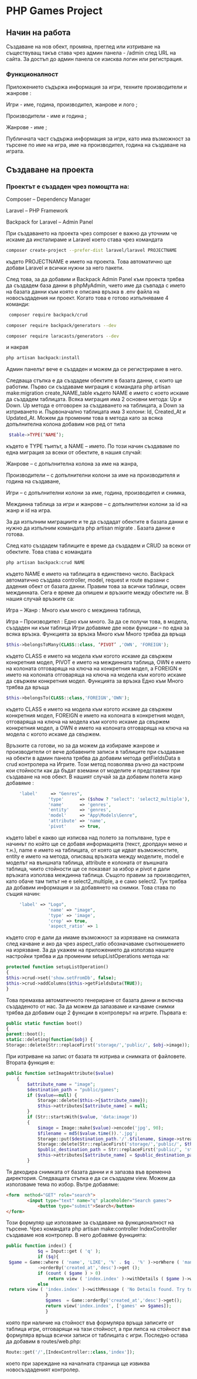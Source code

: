 # PHP Games Project
## Начин на работа
Създаване на нов обект, промяна, преглед или изтриване на съществуващ такъв става чрез админ панела - /admin след URL на сайта. За достъп до админ панела се изисква логин или регистрация.
### Функционалност
Приложението съдържа информация за игри, техните производители и жанрове :

Игри - име, година, производител, жанрове и лого ;

Производители - име и година ;

Жанрове - име ;

Публичната част съдържа информация за игри, като има възможност за търсене по име на игра, име на производител, година на създаване на играта.

## Създаване на проекта

### Проектът е създаден чрез помощтта на:

Composer – Dependency Manager

Laravel – PHP Framework

Backpack for Laravel – Admin Panel

При създаването на проекта чрез composer е важно да уточним че искаме да инсталираме и Laravel което става чрез командата 
~~~bash
composer create-project --prefer-dist laravel/laravel PROJECTNAME 
~~~
където PROJECTNAME е името на проекта. Това автоматично ще добави Laravel и всички нужни за него пакети.

След това, за да добавим и Backpack Admin Panel към проекта трябва да създадем база данни в phpMyAdmin, чието име да съвпада с името на базата данни към която е описана връзка в .env файла на новосъздадения ни проект. Когато това е готово изпълняваме 4 команди:
~~~bash
 composer require backpack/crud
~~~
~~~bash
composer require backpack/generators --dev
~~~
~~~bash
composer require laracasts/generators --dev
~~~
и накрая 
~~~bash
php artisan backpack:install
~~~
Админ панелът вече е създаден и можем да се регистрираме в него.

Следваща стъпка е да създадем обектите в базата данни, с които ще работим. Първо си създаваме миграция с командата php artisan make:migration create_NAME_table където NAME е името с което искаме да създадем таблицата. Всяка миграция има 2 основни метода: Up и Down.
Up метода е отговорен за създаването на таблицата, а Down за изтриването и. Първоначално таблицата има 3 колони: Id, Created_At и Updated_At. Можем да променим това в метода като за всяка допълнителна колона добавим нов ред от типа
~~~php
 $table->TYPE(‘NAME’);
 ~~~
където е TYPE тъипът, а NAME – името. По този начин създаваме по една миграция за всеки от обектите, в нашия случай:

Жанрове – с допълнителна колона за име на жанра,

Производители – с допълнителни колони за име на производителя и година на създаване,

Игри – с допълнителни колони за име, година, производител и снимка,

Междинна таблица за игри и жанрове – с допълнителни колони за id на жанр и id на игра.

За да изпълним миграциите и те да създадат обектите в базата данни е нужно да изпълним командата php artisan migrate . Базата данни е готова.

След като създадем таблиците е време да създадем и CRUD за всеки от обектите. Това става с командата 
~~~bash 
php artisan backpack:crud NAME 
~~~  
където NAME е името на таблицата в единствено число. Backpack автоматично създава controller, model, request и route вързани с дадения обект от базата данни. Правим това за всички таблици, освен междинната.
Сега е време да опишем и връзките между обектите ни. В нашия случай връзките са:

Игра – Жанр : Много към много с междинна таблица,

Игра – Производител : Едно към много.
За да се получи това, в модела, създаден ни към таблица Игри добавяме две нови функции – по една за всяка връзка. 
Функцията за връзка Много към Много трябва да връща 
~~~php
$this->belongsToMany(CLASS::class, ‘PIVOT’ ,'OWN', 'FOREIGN');
~~~
където CLASS е името на модела към когото искаме да свържем конкретния модел, PIVOT е името на междинната таблица, OWN е името на колоната отговаряща на ключа на конкретния модел, а FOREIGN е името на колоната отговаряща на ключа на модела към когото искаме да свържем конкретния модел.
Функцията за връзка Едно към Много трябва да връща 
~~~php
$this->belongsTo(CLASS::class,'FOREIGN','OWN');
~~~
където CLASS е името на модела към когото искаме да свържем конкретния модел, FOREIGN е името на колоната в конкретния модел, отговаряща на ключа на модела към когото искаме да свържем конкретния модел, а OWN е името на колоната отговаряща на ключа на модела с когото искаме да свържем.

Връзките са готови, но за да можем да избираме жанрове и производители от вече добавените записи в таблиците при създаване на обекти в админ панела трябва да добавим метода getFieldsData в crud контролера на Игрите. Този метод позволява ръчно да настроим кои стойности как да бъдат вземани от моделите и представяни при създаване на нов обект. В нашият случай за да добавим полета жанр добавяме : 
~~~php
     'label'     => "Genres",
                'type'      => ($show ? "select": 'select2_multiple'),
                'name'      => 'genres',
                'entity'    => 'genres', 
                'model'     => "App\Models\Genre",
                'attribute' => 'name', 
                'pivot'     => true,
~~~
където label е какво ще изписва над полето за попълване, type е начинът по който ще се добавя информацията (текст, дропдаун меню и т.н.), name е името на таблицата, от която ще идват възможностите, entity е името на метода, описващ връзката между моделите, model е моделът на външната таблица, attribute e колоната от външната таблица, чиито стойности ще се показват за избор и pivot е дали връзката използва междинна таблица.
Същото правим за производител, като обаче там типът не е select2_multiple, а е само select2. Тук трябва да добавим информация и за добавянето на снимки. Това става по същия начин:
~~~php
     'label' => "Logo",
                'name' => "image",
                'type' => 'image',
                'crop' => true,
                'aspect_ratio' => 1
~~~
където crop е дали да имаме възможност за изрязване на снимката след качване и ако да чрез aspect_ratio обозначаваме съотношението на изрязване. За да укажем на приложението да използва нашите настройки трябва и да променим setupListOperations метода на:
~~~php
protected function setupListOperation()
{
$this->crud->set('show.setFromDb', false);
$this->crud->addColumns($this->getFieldsData(TRUE));
} 
~~~
Това премахва автоматичното генериране от базата данни и включва създаденото от нас.
За да можем да запазваме и качваме снимки трябва да добавим още 2 функции в контролерът на игрите. Първата е:

~~~php
public static function boot()
{
parent::boot();
static::deleting(function($obj) {
Storage::delete(Str::replaceFirst('storage/','public/', $obj->image));
~~~
При изтриване на запис от базата тя изтрива и снимката от файловете.
Втората функция е:
~~~php
public function setImageAttribute($value)
    {
        $attribute_name = "image";
        $destination_path = "public/games";
        if ($value==null) {
            Storage::delete($this->{$attribute_name});
            $this->attributes[$attribute_name] = null;
        }
        if (Str::startsWith($value, 'data:image'))
        {
            $image = Image::make($value)->encode('jpg', 90); 
            $filename = md5($value.time()).'.jpg'; 
            Storage::put($destination_path.'/'.$filename, $image->stream());
            Storage::delete(Str::replaceFirst('storage/','public/', $this->{$attribute_name}));
            $public_destination_path = Str::replaceFirst('public/', 'storage/', $destination_path);
            $this->attributes[$attribute_name] = $public_destination_path.'/'.$filename;
        }
~~~
Тя декодира снимката от базата данни и я запазва във временна директория.
	Следващата стъпка е да си създадем view. Можем да използваме тема по избор. Вътре добавяме:
~~~html
<form  method="GET" role="search">
        <input type="text" name="q" placeholder="Search games">
            <button type="submit">Search</button>
</form>
~~~
Този формуляр ще изпозваме за създаване на функционалност на търсене.
Чрез командата php artisan make:controller IndexController създаваме нов контролер. В него добавяме функцията: 
~~~php
public function index() {
            $q = Input::get ( 'q' );
            if ($q){
 $game = Game::where ( 'name', 'LIKE', '%' . $q . '%' )->orWhere ( 'manufacturer', 'LIKE', '%' . $q . '%' )->orWhere ( 'year_released', 'LIKE', '%' . $q . '%' )
            ->orderBy('created_at','desc')->get ();
            if (count ( $game ) > 0)
                return view ( 'index.index' )->withDetails ( $game )->withQuery ( $q );
            else
 return view ( 'index.index' )->withMessage ( 'No Details found. Try to search again !' );
               }
               $games  = Game::orderBy('created_at','desc')->get();
               return view('index.index', ['games' => $games]);
               } 
~~~
която при наличие на стойност във формуляра връща записите от таблица игри, отговарящи на тази стойност,  а при липса на стойност във формуляра връща всички записи от таблицата с игри.
Последно остава да добавим в routes/web.php:
~~~php
Route::get('/',[IndexController::class,'index']);
~~~
което при зареждане на началната страница ще извиква новосъздаденият контролер.
